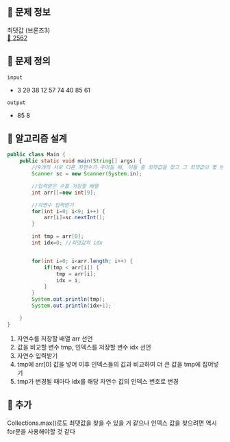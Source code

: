 ## 🌵 문제 정보
최댓값 (브론즈3) <br>
[🚗 2562](https://www.acmicpc.net/problem/2562)

## 🌵 문제 정의
`input` <br>
- 3
  29
  38
  12
  57
  74
  40
  85
  61

`output` <br>
- 85 8

## 🌵 알고리즘 설계

```java
public class Main {
    public static void main(String[] args) {
        //9개의 서로 다른 자연수가 주어질 때, 이들 중 최댓값을 찾고 그 최댓값이 몇 번째 수인지를 구하는 프로그램을 작성하시오.
        Scanner sc = new Scanner(System.in);

        //입력받은 수를 저장할 배열
        int arr[]=new int[9];

        //자연수 입력받기
        for(int i=0; i<9; i++) {
            arr[i]=sc.nextInt();
        }

        int tmp = arr[0];
        int idx=0; //최댓값의 idx


        for(int i=0; i<arr.length; i++) {
            if(tmp < arr[i]) {
                tmp = arr[i];
                idx = i;
            }
        }
        System.out.println(tmp);
        System.out.println(idx+1);

    }
}
```
1. 자연수를 저장할 배열 arr 선언
2. 값을 비교할 변수 tmp, 인덱스를 저장할 변수 idx 선언
3. 자연수 입력받기
4. tmp에 arr[0] 값을 넣어 이후 인덱스들의 값과 비교하여 더 큰 값을 tmp에 집어넣기
5. tmp가 변경될 때마다 idx를 해당 자연수 값의 인덱스 번호로 변경


## 🌵 추가

Collections.max()로도 최댓값을 찾을 수 있을 거 같으나 인덱스 값을 찾으려면 역시 for문을 사용해야할 것 같다